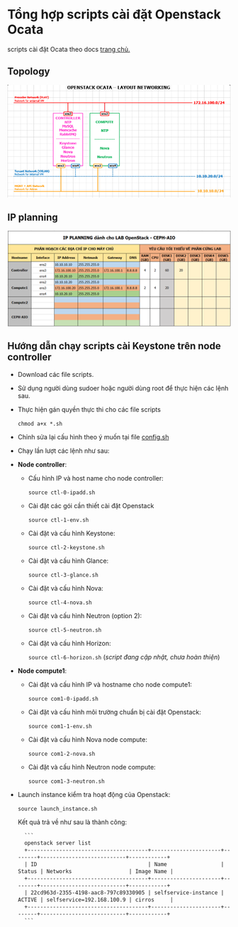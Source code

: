 # Tổng hợp scripts cài đặt Openstack Ocata

scripts cài đặt Ocata theo docs [trang chủ.](https://docs.openstack.org/ocata/install-guide-ubuntu)

## Topology 

![img](../Keystone/images/topo_ocata.png)

## IP planning

![img](../Keystone/images/ipplan.png)

## Hướng dẫn chạy scripts cài Keystone trên node controller

- Download các file scripts.

- Sử dụng người dùng sudoer hoặc người dùng root để thực hiện các lệnh sau.

- Thực hiện gán quyền thực thi cho các file scripts

  `chmod a+x *.sh`

- Chỉnh sửa lại cấu hình theo ý muốn tại file [config.sh](./config.sh)

- Chạy lần lượt các lệnh như sau:

- **Node controller**:

	- Cấu hình IP và host name cho node controller:

		`source ctl-0-ipadd.sh`

	- Cài đặt các gói cần thiết cài đặt Openstack

		`source ctl-1-env.sh`

	- Cài đặt và cấu hình Keystone:

		`source ctl-2-keystone.sh`

	- Cài đặt và cấu hình Glance:

		`source ctl-3-glance.sh`

	- Cài đặt và cấu hình Nova:

		`source ctl-4-nova.sh`

	- Cài đặt và cấu hình Neutron (option 2):

		`source ctl-5-neutron.sh`

	- Cài đặt và cấu hình Horizon: 

		`source ctl-6-horizon.sh` (*script đang cập nhật, chưa hoàn thiện*)

- **Node compute1**:

	- Cài đặt và cấu hình IP và hostname cho node compute1:

		`source com1-0-ipadd.sh`

	- Cài đặt và cấu hình môi trường chuẩn bị cài đặt Openstack:

		`source com1-1-env.sh`

	- Cài đặt và cấu hình Nova node compute:

		`source com1-2-nova.sh`

	- Cài đặt và cấu hình Neutron node compute:

		`source com1-3-neutron.sh`

- Launch instance kiểm tra hoạt động của Openstack: 

	`source launch_instance.sh`

	Kết quả trả về như sau là thành công: 

		```
		openstack server list
		+--------------------------------------+----------------------+--------+---------------------------+------------+
		| ID                                   | Name                 | Status | Networks                  | Image Name |
		+--------------------------------------+----------------------+--------+---------------------------+------------+
		| 22cd963d-2355-4198-aac8-797c89330905 | selfservice-instance | ACTIVE | selfservice=192.168.100.9 | cirros     |
		+--------------------------------------+----------------------+--------+---------------------------+------------+
		```
